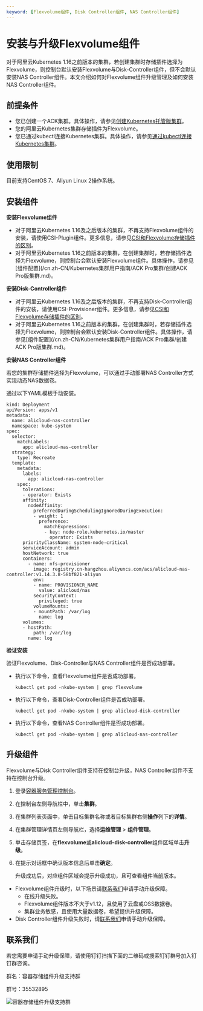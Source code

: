 ```yaml
---
keyword: [Flexvolume组件, Disk Controller组件, NAS Controller组件]
---
```


# 安装与升级Flexvolume组件

对于阿里云Kubernetes 1.16之前版本的集群，若创建集群时存储插件选择为Flexvolume，则控制台默认安装Flexvolume与Disk-Controller组件，但不会默认安装NAS Controller组件。本文介绍如何对Flexvolume组件升级管理及如何安装NAS Controller组件。

## 前提条件

-   您已创建一个ACK集群。具体操作，请参见[创建Kubernetes托管版集群](/cn.zh-CN/Kubernetes集群用户指南/集群/创建集群/创建Kubernetes托管版集群.md)。
-   您的阿里云Kubernetes集群存储插件为Flexvolume。
-   您已通过kubectl连接Kubernetes集群。具体操作，请参见[通过kubectl连接Kubernetes集群](/cn.zh-CN/Kubernetes集群用户指南/集群/连接集群/通过kubectl连接Kubernetes集群.md)。

## 使用限制

目前支持CentOS 7、Aliyun Linux 2操作系统。

## 安装组件

**安装Flexvolume组件**

-   对于阿里云Kubernetes 1.16及之后版本的集群，不再支持Flexvolume组件的安装，请使用CSI-Plugin组件。更多信息，请参见[CSI和Flexvolume存储插件的区别](/cn.zh-CN/Kubernetes集群用户指南/存储-CSI/存储CSI概述.md)。
-   对于阿里云Kubernetes 1.16之前版本的集群，在创建集群时，若存储插件选择为Flexvolume，则控制台会默认安装Flexvolume组件。具体操作，请参见[组件配置](/cn.zh-CN/Kubernetes集群用户指南/ACK Pro集群/创建ACK Pro版集群.md)。

**安装Disk-Controller组件**

-   对于阿里云Kubernetes 1.16及之后版本的集群，不再支持Disk-Controller组件的安装，请使用CSI-Provisioner组件。更多信息，请参见[CSI和Flexvolume存储插件的区别](/cn.zh-CN/Kubernetes集群用户指南/存储-CSI/存储CSI概述.md)。
-   对于阿里云Kubernetes 1.16之前版本的集群，在创建集群时，若存储插件选择为Flexvolume，则控制台会默认安装Disk-Controller组件。具体操作，请参见[组件配置](/cn.zh-CN/Kubernetes集群用户指南/ACK Pro集群/创建ACK Pro版集群.md)。

**安装NAS Controller组件**

若您的集群存储插件选择为Flexvolume，可以通过手动部署NAS Controller方式实现动态NAS数据卷。

通过以下YAML模板手动安装。

```
kind: Deployment
apiVersion: apps/v1
metadata:
  name: alicloud-nas-controller
  namespace: kube-system
spec:
  selector:
    matchLabels:
      app: alicloud-nas-controller
  strategy:
    type: Recreate
  template:
    metadata:
      labels:
        app: alicloud-nas-controller
    spec:
      tolerations:
      - operator: Exists
      affinity:
        nodeAffinity:
          preferredDuringSchedulingIgnoredDuringExecution:
          - weight: 1
            preference:
              matchExpressions:
              - key: node-role.kubernetes.io/master
                operator: Exists
      priorityClassName: system-node-critical
      serviceAccount: admin
      hostNetwork: true
      containers:
        - name: nfs-provisioner
          image: registry.cn-hangzhou.aliyuncs.com/acs/alicloud-nas-controller:v1.14.3.8-58bf821-aliyun
          env:
          - name: PROVISIONER_NAME
            value: alicloud/nas
          securityContext:
            privileged: true
          volumeMounts:
          - mountPath: /var/log
            name: log
      volumes:
      - hostPath:
          path: /var/log
        name: log
```

**验证安装**

验证Flexvolume、Disk-Controller与NAS Controller组件是否成功部署。

-   执行以下命令，查看Flexvolume组件是否成功部署。

    ```
    kubectl get pod -nkube-system | grep flexvolume
    ```

-   执行以下命令，查看Disk-Controller组件是否成功部署。

    ```
    kubectl get pod -nkube-system | grep alicloud-disk-controller
    ```

-   执行以下命令，查看NAS Controller组件是否成功部署。

    ```
    kubectl get pod -nkube-system | grep alicloud-nas-controller
    ```


## 升级组件

Flexvolume与Disk Controller组件支持在控制台升级，NAS Controller组件不支持在控制台升级。

1.  登录[容器服务管理控制台](https://cs.console.aliyun.com)。

2.  在控制台左侧导航栏中，单击**集群**。

3.  在集群列表页面中，单击目标集群名称或者目标集群右侧**操作**列下的**详情**。

4.  在集群管理详情页左侧导航栏，选择**运维管理** \> **组件管理**。

5.  单击存储页签，在**flexvolume**或**alicloud-disk-controller**组件区域单击**升级**。

6.  在提示对话框中确认版本信息后单击**确定**。

    升级成功后，对应组件区域会提示升级成功，且可查看组件当前版本。


-   Flexvolume组件升级时，以下场景请[联系我们](#section_rup_63p_rhj)申请手动升级保障。
    -   在线升级失败。
    -   Flexvolume组件版本不大于v1.12，且使用了云盘或OSS数据卷。
    -   集群业务敏感，且使用大量数据卷，希望提供升级保障。
-   Disk Controller组件升级失败时，请[联系我们](#section_rup_63p_rhj)申请手动升级保障。

## 联系我们

若您需要申请手动升级保障，请使用钉钉扫描下面的二维码或搜索钉钉群号加入钉钉群咨询。

群名：容器存储组件升级支持群

群号：35532895

![容器存储组件升级支持群](https://static-aliyun-doc.oss-accelerate.aliyuncs.com/assets/img/zh-CN/4967509161/p266528.jpg)


